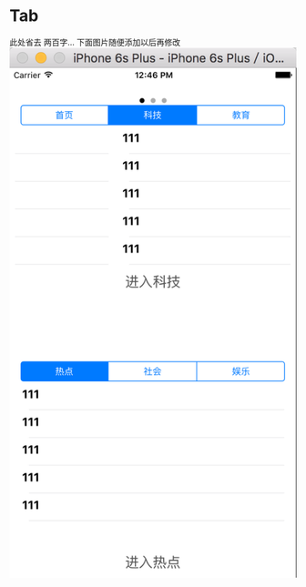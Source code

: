 # Tab

此处省去 两百字...
下面图片随便添加以后再修改
![Alt text](https://github.com/chenyufeng1991/NewsClient/raw/master/Screenshots/2.png)
